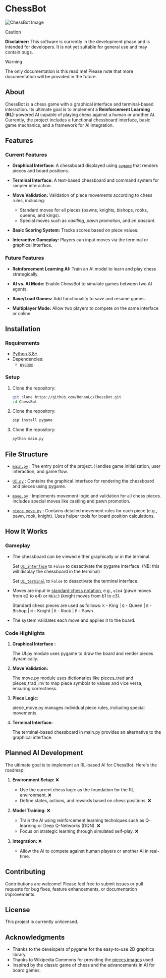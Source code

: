 # ChessBot

![ChessBot Image](Assets/README/Cover%20picture.png)

>[!CAUTION]
>**Disclaimer:** This software is currently in the development phase and is intended for developers. It is not yet suitable for general use and may contain bugs.

> [!WARNING]
> The only documentation is this read me! Please note that more documentation will be provided in the future.

## About

ChessBot is a chess game with a graphical interface and terminal-based interaction. Its ultimate goal is to implement a **Reinforcement Learning (RL)**-powered AI capable of playing chess against a human or another AI. Currently, the project includes a functional chessboard interface, basic game mechanics, and a framework for AI integration.


## Features

### Current Features
- **Graphical Interface:** A chessboard displayed using [`pygame`](https://www.pygame.org/) that renders pieces and board positions.

- **Terminal Interface:** A text-based chessboard and command system for simpler interaction.

- **Move Validation:** Validation of piece movements according to chess rules, including:
  - Standard moves for all pieces (pawns, knights, bishops, rooks, queens, and kings).
  - Special moves such as *castling*, *pawn promotion*, and *en passant*.

- **Basic Scoring System:** Tracks scores based on piece values.

- **Interactive Gameplay:** Players can input moves via the terminal or graphical interface.

### Future Features

- **Reinforcement Learning AI:** Train an AI model to learn and play chess strategically.

- **AI vs. AI Mode:** Enable ChessBot to simulate games between two AI agents.

- **Save/Load Games:** Add functionality to save and resume games.

- **Multiplayer Mode:** Allow two players to compete on the same interface or online.


## Installation

### Requirements
- [Python 3.8+](https://www.python.org/)
- Dependencies:
  - [`pygame`](https://www.pygame.org/)

### Setup

1. Clone the repository:
   ```bash
   git clone https://github.com/RonanLc/ChessBot.git
   cd ChessBot
   ```

2. Clone the repository:
   ```bash
   pip install pygame
   ```

3. Clone the repository:
    ```bash
    python main.py
    ```

## File Structure

- [`main.py`](https://github.com/RonanLc/ChessBot/blob/main/Chess_Game/main.py) : The entry point of the project. Handles game initialization, user interaction, and game flow.

- [`UI.py`](https://github.com/RonanLc/ChessBot/blob/main/Chess_Game/UI.py) : Contains the graphical interface for rendering the chessboard and pieces using pygame.

- [`move.py`](https://github.com/RonanLc/ChessBot/blob/main/Chess_Game/move.py) : Implements movement logic and validation for all chess pieces. Includes special moves like castling and pawn promotion.

- [`piece_move.py`](https://github.com/RonanLc/ChessBot/blob/main/Chess_Game/piece_move.py) : Contains detailed movement rules for each piece (e.g., pawn, rook, knight). Uses helper tools for board position calculations.

## How It Works

### Gameplay

- The chessboard can be viewed either graphically or in the terminal.

    Set [`UI_interface`](https://github.com/RonanLc/ChessBot/blob/main/Chess_Game/main.py) to `False` to desactivate the pygame interface. (NB: this will display the chessboard in the terminal)

    Set [`UI_terminal`](https://github.com/RonanLc/ChessBot/blob/main/Chess_Game/main.py) to `False` to desactivate the terminal interface.

- Moves are input in [standard chess notation](https://en.wikipedia.org/wiki/Algebraic_notation_(chess)), e.g., `e2e4` (pawn moves from e2 to e4) or `Nb1c3` (knight moves from b1 to c3).

    Standard chess pieces are used as follows: `K` - King | `Q` - Queen | `B` - Bishop | `N` - Knight | `R` - Rook | `P` - Pawn

- The system validates each move and applies it to the board.

### Code Highlights

1. **Graphical Interface :**

    The UI.py module uses pygame to draw the board and render pieces dynamically.

2. **Move Validation:**
    
    The move.py module uses dictionaries like pieces_trad and pieces_trad_inv to map piece symbols to values and vice versa, ensuring correctness.

3. **Piece Logic:**
    
    piece_move.py manages individual piece rules, including special movements.

4. **Terminal Interface:**
    
    The terminal-based chessboard in main.py provides an alternative to the graphical interface.

## Planned AI Development
    
The ultimate goal is to implement an RL-based AI for ChessBot. Here's the roadmap:

1. **Environment Setup:** ❌

    - Use the current chess logic as the foundation for the RL environment. ❌
    - Define states, actions, and rewards based on chess positions. ❌

2. **Model Training:** ❌

    - Train the AI using reinforcement learning techniques such as Q-learning or Deep Q-Networks (DQN). ❌
    - Focus on strategic learning through simulated self-play. ❌

3. **Integration:** ❌

    - Allow the AI to compete against human players or another AI in real-time.

## Contributing

Contributions are welcome! Please feel free to submit issues or pull requests for bug fixes, feature enhancements, or documentation improvements.

## License

This project is currently unlicensed.

## Acknowledgments

- Thanks to the developers of pygame for the easy-to-use 2D graphics library.
- Thanks to Wikipedia Commons for providing the [pieces images](https://commons.wikimedia.org/wiki/Category:PNG_chess_pieces/Standard_transparent) used.
- Inspired by the classic game of chess and the advancements in AI for board games.